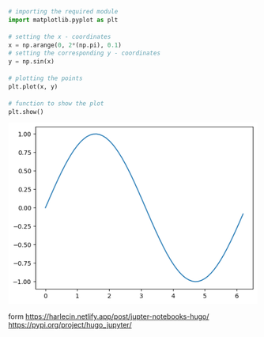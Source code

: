 ```python
# importing the required module
import matplotlib.pyplot as plt

# setting the x - coordinates
x = np.arange(0, 2*(np.pi), 0.1)
# setting the corresponding y - coordinates
y = np.sin(x)
  
# plotting the points
plt.plot(x, y)
  
# function to show the plot
plt.show()
```


    
![png](test_files/test_0_0.png)
    


form https://harlecin.netlify.app/post/jupter-notebooks-hugo/
https://pypi.org/project/hugo_jupyter/
